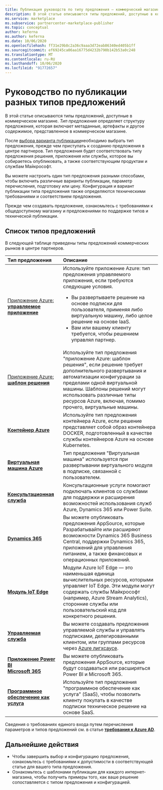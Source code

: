 ```yaml
---
title: Публикация руководств по типу предложения — коммерческий магазин Майкрософт
description: В этой статье описываются типы предложений, доступные в коммерческом магазине Майкрософт.
ms.service: marketplace
ms.subservice: partnercenter-marketplace-publisher
ms.topic: conceptual
author: keferna
ms.author: keferna
ms.date: 10/06/2020
ms.openlocfilehash: ff31e29b8c2a36c9aaa3d72eab86340ed405b1ff
ms.sourcegitcommit: ef69245ca06aa16775d4232b790b142b53a0c248
ms.translationtype: MT
ms.contentlocale: ru-RU
ms.lasthandoff: 10/06/2020
ms.locfileid: "91772657"
---
```

# <a name="publishing-guide-by-offer-type"></a>Руководство по публикации разных типов предложений

В этой статье описываются типы предложений, доступные в коммерческом магазине. *Тип предложения* определяет структуру предложения, которая включает метаданные, артефакты и другое содержимое, представленное в коммерческом магазине.

После [выбора варианта публикации](determine-your-listing-type.md)необходимо выбрать тип предложения, прежде чем приступать к созданию предложения в центре партнеров. Тип предложения будет соответствовать типу предложения решения, приложения или службы, которое вы собираетесь опубликовать, а также соответствующим продуктам и службам Майкрософт.

Вы можете настроить один тип предложения разными способами, чтобы включить различные варианты публикации, параметр перечисления, подготовку или цену. Конфигурация и вариант публикации типа предложения также определяются техническими требованиями и соответствием предложения.

Прежде чем создавать предложение, ознакомьтесь с требованиями к общедоступному магазину и предложениями по поддержке типов и технической публикации.

## <a name="list-of-offer-types"></a>Список типов предложений

В следующей таблице приведены типы предложений коммерческих рынков в центре партнеров.

| **Тип предложения**    | **Описание**  |
| :------------------- | :-------------------|
| [Приложение Azure: **управляемое приложение**](marketplace-managed-apps.md) | Используйте приложение Azure: тип предложения управляемого приложения, если требуются следующие условия. <br> <ul> <li>Вы развертываете решение на основе подписки для пользователя, применяя либо виртуальную машину, либо целое решение на основе IaaS. </li> <li>Вам или вашему клиенту требуется, чтобы решением управлял партнер. </li> <ul> |
| [Приложение Azure: **шаблон решения**](marketplace-solution-templates.md) | Используйте тип предложения "приложение Azure: шаблон решения", если решение требует дополнительного развертывания и автоматизации конфигурации за пределами одной виртуальной машины. Шаблоны решений могут использовать различные типы ресурсов Azure, включая, помимо прочего, виртуальные машины.  |
  | [**Контейнер Azure**](marketplace-containers.md) | Используйте тип предложения контейнера Azure, если решение представляет собой образ контейнера DOCKER, подготовленный в качестве службы контейнеров Azure на основе Kubernetes. |
| [**Виртуальная машина Azure**](marketplace-virtual-machines.md) | Тип предложения "Виртуальная машина" используется при развертывании виртуального модуля в подписке, связанной с пользователем. |
| [**Консультационная служба**](consulting-services.md) | Консультационные услуги помогают подключать клиентов со службами для поддержки и расширения возможностей использования служб Azure, Dynamics 365 или Power Suite.|
| [**Dynamics 365**](appsource-offer-publishing-guide.md) | Вы можете опубликовать предложения AppSource, которые Разрабатывайте или расширяют возможности Dynamics 365 Business Central, поддержки Dynamics 365, приложений для управления питанием, а также финансовых и операционных приложений.|
| [**Модуль IoT Edge**](iot-edge-module.md) | Модули Azure IoT Edge — это наименьшая единица вычислительных ресурсов, которыми управляет IoT Edge. Эти модули могут содержать службы Майкрософт (например, Azure Stream Analytics), сторонние службы или пользовательский код для конкретного решения. |
| [**Управляемая служба**](partner-center-portal/create-new-managed-service-offer.md) | Вы можете создавать предложения управляемой службы и управлять подписками, делегированными клиентом, или группами ресурсов через [Azure лигхсаусе](/azure/lighthouse/overview).|
| [**Приложение Power BI** <br/> **Microsoft 365**](appsource-offer-publishing-guide.md) | Вы можете опубликовать предложения AppSource, которые будут создаваться или расширяться Power BI и Microsoft 365.|
| [**Программное обеспечение как услуга**](plan-saas-offer.md) | Используйте тип предложения "программное обеспечение как услуга" (SaaS), чтобы позволить клиенту покупать в качестве подписки техническое решение на основе SaaS. |


Сведения о требованиях единого входа путем перечисления параметров и типов предложений см. в статье [**требования к Azure AD**](enable-appsource-marketplace-using-azure-ad.md).

## <a name="next-steps"></a>Дальнейшие действия

- Чтобы завершить выбор и конфигурацию предложения, ознакомьтесь с требованиями к допустимости в соответствующей статье для вашего типа предложения.
- Ознакомьтесь с шаблонами публикации для каждого интернет-магазина, чтобы получить примеры того, как ваше решение сопоставляется с типом предложения и конфигурацией.
